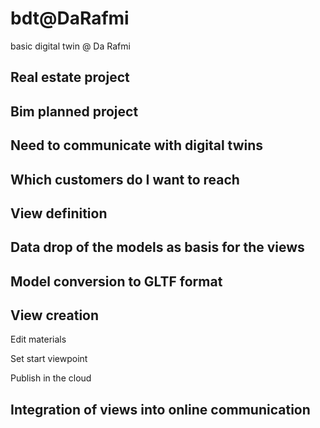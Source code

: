 # bdt@DaRafmi
basic digital twin @ Da Rafmi

## Real estate project

## Bim planned project

## Need to communicate with digital twins

## Which customers do I want to reach

## View definition

## Data drop of the models as basis for the views

## Model conversion to GLTF format

## View creation

Edit materials
   
Set start viewpoint
   
Publish in the cloud
   
## Integration of views into online communication
